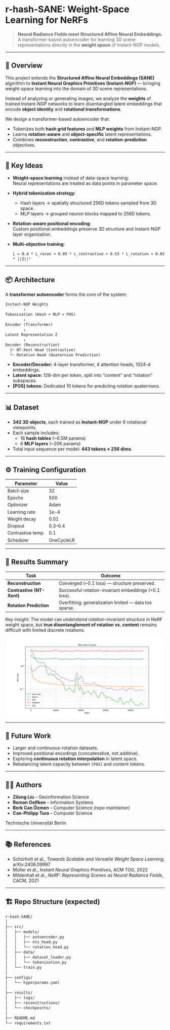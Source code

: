 # r-hash-SANE: Weight-Space Learning for NeRFs

> **Neural Radiance Fields meet Structured Affine Neural Embeddings.**  
> A transformer-based autoencoder for learning 3D scene representations directly in the **weight space** of Instant-NGP models.

---

## 🚀 Overview

This project extends the **Structured Affine Neural Embeddings (SANE)** algorithm to **Instant Neural Graphics Primitives (Instant-NGP)** — bringing weight-space learning into the domain of 3D scene representations.

Instead of analyzing or generating images, we analyze the **weights** of trained Instant-NGP networks to learn disentangled latent embeddings that encode **object identity** and **rotational transformations**.  

We design a transformer-based autoencoder that:
- Tokenizes both **hash grid features** and **MLP weights** from Instant-NGP.
- Learns **rotation-aware** and **object-specific** latent representations.
- Combines **reconstruction**, **contrastive**, and **rotation-prediction** objectives.

---

## 🧠 Key Ideas

- **Weight-space learning** instead of data-space learning:  
  Neural representations are treated as data points in parameter space.

- **Hybrid tokenization strategy**:  
  - Hash layers → spatially structured 256D tokens sampled from 3D space.  
  - MLP layers → grouped neuron blocks mapped to 256D tokens.

- **Rotation-aware positional encoding**:  
  Custom positional embeddings preserve 3D structure and Instant-NGP layer organization.

- **Multi-objective training**:
  ```
  L = 0.4 * L_recon + 0.05 * L_contrastive + 0.53 * L_rotation + 0.02 * ||Z||²
  ```

---

## 📦 Architecture

A **transformer autoencoder** forms the core of the system:

```
Instant-NGP Weights
        ↓
Tokenization (Hash + MLP + POS)
        ↓
Encoder (Transformer)
        ↓
Latent Representation Z
        ↓
Decoder (Reconstruction)
  ├─ NT-Xent Head (Contrastive)
  └─ Rotation Head (Quaternion Prediction)
```

- **Encoder/Decoder:** 4-layer transformer, 4 attention heads, 1024-d embeddings.  
- **Latent space:** 128-dim per token, split into “content” and “rotation” subspaces.  
- **[POS] tokens:** Dedicated 10 tokens for predicting rotation quaternions.  

---

## 📊 Dataset

- **342 3D objects**, each trained as **Instant-NGP** under 6 rotational viewpoints.  
- Each sample includes:
  - 16 **hash tables** (~6.5M params)
  - 6 **MLP layers** (~20K params)
- Total input sequence per model: **443 tokens × 256 dims**.  

---

## ⚙️ Training Configuration

| Parameter | Value |
|------------|--------|
| Batch size | 32 |
| Epochs | 500 |
| Optimizer | Adam |
| Learning rate | 1e-4 |
| Weight decay | 0.01 |
| Dropout | 0.3–0.4 |
| Contrastive temp. | 0.1 |
| Scheduler | OneCycleLR |

---

## 🧩 Results Summary

| Task | Outcome |
|------|----------|
| **Reconstruction** | Converged (~0.1 loss) — structure preserved. |
| **Contrastive (NT-Xent)** | Successful rotation-invariant embeddings (<0.1 loss). |
| **Rotation Prediction** | Overfitting; generalization limited — data too sparse. |

Key insight: The model can *understand rotation-invariant structure* in NeRF weight space, but **true disentanglement of rotation vs. content** remains difficult with limited discrete rotations.

![Loss curve](loss.png)

---

## 🧭 Future Work

- Larger and continuous-rotation datasets.  
- Improved positional encodings (concatenative, not additive).  
- Exploring **continuous rotation interpolation** in latent space.  
- Rebalancing latent capacity between `[POS]` and content tokens.  

---

## 🧑‍💻 Authors

- **Zilong Liu** – Geoinformation Science  
- **Roman Oelfken** – Information Systems  
- **Berk Can Özmen** – Computer Science *(repo maintainer)*  
- **Can-Philipp Tura** – Computer Science  

Technische Universität Berlin  

---

## 📚 References

- Schürholt et al., *Towards Scalable and Versatile Weight Space Learning*, arXiv:2406.09997  
- Müller et al., *Instant Neural Graphics Primitives*, ACM TOG, 2022  
- Mildenhall et al., *NeRF: Representing Scenes as Neural Radiance Fields*, CACM, 2021  

---

## 🏗️ Repo Structure (expected)

```
r-hash-SANE/
│
├── src/
│   ├── models/
│   │   ├── autoencoder.py
│   │   ├── ntx_head.py
│   │   └── rotation_head.py
│   ├── data/
│   │   ├── dataset_loader.py
│   │   └── tokenization.py
│   └── train.py
│
├── configs/
│   └── hyperparams.yaml
│
├── results/
│   ├── logs/
│   ├── reconstructions/
│   └── checkpoints/
│
├── README.md
└── requirements.txt
```
